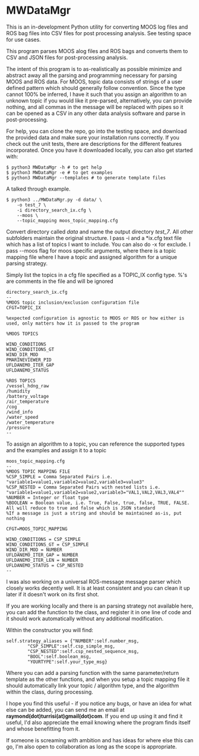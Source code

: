 # MWDataMgr

This is an in-development Python utility for converting MOOS log files and ROS bag files into CSV files for post processing analysis. See testing space for use cases. 

This program parses MOOS alog files and ROS bags and converts them to CSV and JSON files for post-processing analysis. 

The intent of this program is to as-realistically as possible minimize and abstract away all the parsing and programming necessary for parsing MOOS and ROS data. For MOOS, topic data consists of strings of a user defined pattern which should generally follow convention. Since the type cannot 100% be inferred, I have it such that you assign an algorithm to an unknown topic if you would like it pre-parsed, alternatively, you can provide nothing, and all commas in the message will be replaced with pipes so it can be opened as a CSV in any other data analysis software and parse in post-processing. 

For help, you can clone the repo, go into the testing space, and download the provided data and make sure your installation runs correctly. If you check out the unit tests, there are descriptions for the different features incorporated. Once you have it downloaded locally, you can also get started with: 
```
$ python3 MWDataMgr -h # to get help
$ python3 MWDataMgr -e # to get examples
$ python3 MWDataMgr --templates # to generate template files
```

A talked through example. 

```
$ python3 ../MWDataMgr.py -d data/ \
    -o test_7 \
    -i directory_search_ix.cfg \
    --moos \
    --topic_mapping moos_topic_mapping.cfg
```

Convert directory called _data_ and name the output directory _test\_7_. All other subfolders maintain the original structure. I pass -i and a *ix.cfg text file which has a list of topics I want to include. You can also do -x for exclude. I pass --moos flag for moos specific arguments, where there is a topic mapping file where I have a topic and assigned algorithm for a unique parsing strategy. 

Simply list the topics in a cfg file specified as a TOPIC_IX config type. %'s are comments in the file and will be ignored

```
​directory_search_ix.cfg
--
%MOOS topic inclusion/exclusion configuration file
CFGT=TOPIC_IX
 
%expected configuration is agnostic to MOOS or ROS or how either is used, only matters how it is passed to the program
 
%MOOS TOPICS
 
WIND_CONDITIONS
WIND_CONDITIONS_GT 
WIND_DIR_MOD
PMARINEVIEWER_PID
UFLDANEMO_ITER_GAP
UFLDANEMO_STATUS
 
%ROS TOPICS
/vessel_hdng_raw
/humidity
/battery_voltage
/air_temperature
/cog 
/wind_info 
/water_speed
/water_temperature
/pressure
--
```

To assign an algorithm to a topic, you can reference the supported types and the examples and assign it to a topic

```
moos_topic_mapping.cfg
--
%MOOS TOPIC MAPPING FILE
%CSP_SIMPLE = Comma Separated Pairs i.e. "variable1=value1,variable2=value2,variable3=value3"
%CSP_NESTED = Comma Separated Pairs with nested lists i.e. "variable1=value1,variable2=value2,variable3="VAL1,VAL2,VAL3,VAL4""
%NUMBER = Integer or float type
%BOOLEAN = Boolean value, i.e. True, False, true, false, TRUE, FALSE. All will reduce to true and false which is JSON standard
%If a message is just a string and should be maintained as-is, put nothing
 
CFGT=MOOS_TOPIC_MAPPING
 
WIND_CONDITIONS = CSP_SIMPLE
WIND_CONDITIONS_GT = CSP_SIMPLE
WIND_DIR_MOD = NUMBER 
UFLDANEMO_ITER_GAP = NUMBER
UFLDANEMO_ITER_LEN = NUMBER
UFLDANEMO_STATUS = CSP_NESTED
--
```

I was also working on a universal ROS-message message parser which closely works decently well. It is at least consistent and you can clean it up later if it doesn't work on its first shot. 

If you are working locally and there is an parsing strategy not available here, you can add the function to the class, and register it in one line of code and it should work automatically without any additional modification. 

Within the constructor you will find: 

```
self.strategy_aliases = {"NUMBER":self.number_msg,
        "CSP_SIMPLE":self.csp_simple_msg,
        "CSP_NESTED":self.csp_nested_sequence_msg,
        "BOOL":self.boolean_msg,
        "YOURTYPE":self.your_type_msg}
```

Where you can add a parsing function with the same parameter/return template as the other functions, and when you setup a topic mapping file it should automatically link your topic / algorithm type, and the algorithm within the class, during processing. 

I hope you find this useful - if you notice any bugs, or have an idea for what else can be added, you can send me an email at **raymond(dot)turrisi(at)gmail(dot)com**. If you end up using it and find it useful, I'd also appreciate the email knowing where the program finds itself and whose benefitting from it. 

If someone is screaming with ambition and has ideas for where else this can go, I'm also open to collaboration as long as the scope is appropriate. 

